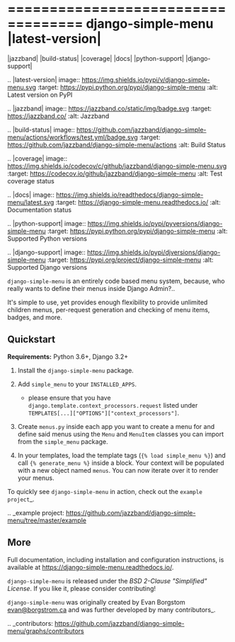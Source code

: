 ===================================
django-simple-menu |latest-version|
===================================

|jazzband| |build-status| |coverage| |docs| |python-support| |django-support|

.. |latest-version| image:: https://img.shields.io/pypi/v/django-simple-menu.svg
   :target: https://pypi.python.org/pypi/django-simple-menu
   :alt: Latest version on PyPI

.. |jazzband| image:: https://jazzband.co/static/img/badge.svg
   :target: https://jazzband.co/
   :alt: Jazzband

.. |build-status| image:: https://github.com/jazzband/django-simple-menu/actions/workflows/test.yml/badge.svg
   :target: https://github.com/jazzband/django-simple-menu/actions
   :alt: Build Status

.. |coverage| image:: https://img.shields.io/codecov/c/github/jazzband/django-simple-menu.svg
   :target: https://codecov.io/github/jazzband/django-simple-menu
   :alt: Test coverage status

.. |docs| image:: https://img.shields.io/readthedocs/django-simple-menu/latest.svg
   :target: https://django-simple-menu.readthedocs.io/
   :alt: Documentation status

.. |python-support| image:: https://img.shields.io/pypi/pyversions/django-simple-menu
   :target: https://pypi.python.org/pypi/django-simple-menu
   :alt: Supported Python versions

.. |django-support| image:: https://img.shields.io/pypi/djversions/django-simple-menu
   :target: https://pypi.org/project/django-simple-menu
   :alt: Supported Django versions

``django-simple-menu`` is an entirely code based menu system, because, who
really wants to define their menus inside Django Admin?..

It's simple to use, yet provides enough flexibility to provide unlimited
children menus, per-request generation and checking of menu items, badges,
and more.


Quickstart
----------

**Requirements:** Python 3.6+, Django 3.2+

1. Install the ``django-simple-menu`` package.

2. Add ``simple_menu`` to your ``INSTALLED_APPS``.

   - please ensure that you have ``django.template.context_processors.request``
     listed under ``TEMPLATES[...]["OPTIONS"]["context_processors"]``.

3. Create ``menus.py`` inside each app you want to create a menu for and define
   said menus using the ``Menu`` and ``MenuItem`` classes you can import from
   the ``simple_menu`` package.

4. In your templates, load the template tags (``{% load simple_menu %}``) and
   call ``{% generate_menu %}`` inside a block. Your context will be populated
   with a new object named ``menus``. You can now iterate over it to render your
   menus.

To quickly see ``django-simple-menu`` in action, check out the
`example project`_.

.. _example project: https://github.com/jazzband/django-simple-menu/tree/master/example


More
----

Full documentation, including installation and configuration instructions, is
available at https://django-simple-menu.readthedocs.io/.

``django-simple-menu`` is released under the *BSD 2-Clause "Simplified" License*.
If you like it, please consider contributing!

``django-simple-menu`` was originally created by
Evan Borgstom <evan@borgstrom.ca> and was further developed by many
contributors_.

.. _contributors: https://github.com/jazzband/django-simple-menu/graphs/contributors
